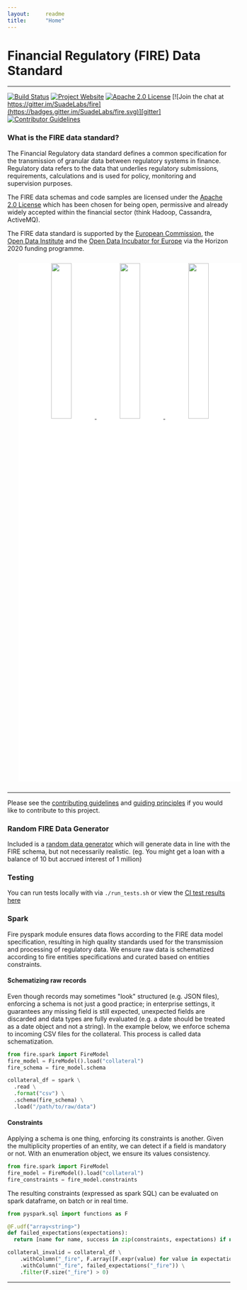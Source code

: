 ```yaml
---
layout:		readme
title:		"Home"
---
```


# Financial Regulatory (FIRE) Data Standard

---
[![Build Status](https://travis-ci.org/SuadeLabs/fire.svg?branch=master)](https://travis-ci.org/SuadeLabs/fire)
[![Project Website](https://img.shields.io/badge/website-fire-red.svg)][fire]
[![Apache 2.0 License](https://img.shields.io/badge/LICENSE-Apache_2.0-yellow.svg)][license]
[![Join the chat at https://gitter.im/SuadeLabs/fire](https://badges.gitter.im/SuadeLabs/fire.svg)][gitter]
[![Contributor Guidelines](https://img.shields.io/badge/contributor-guidelines-lightgrey.svg)][contributing]

### What is the FIRE data standard?
The Financial Regulatory data standard defines a common specification for the transmission of granular data between regulatory systems in finance. Regulatory data refers to the data that underlies regulatory submissions, requirements, calculations and is used for policy, monitoring and supervision purposes.

The FIRE data schemas and code samples are licensed under the [Apache 2.0 License][apache] which has been chosen for being open, permissive and already widely accepted within the financial sector (think Hadoop, Cassandra, ActiveMQ).

The FIRE data standard is supported by the [European Commission][euc], the [Open Data Institute][odi] and the [Open Data Incubator for Europe][odine] via the Horizon 2020 funding programme.


<div class="image-group" style="width:100%; height:auto; margin:25px; text-align:center; background-color: white">
    <a href="http://ec.europa.eu/index_en.htm" target="_blank">
        <img src="./documentation/images/eu_commission.png" width="30%"/>
    </a>
    <a href="http://opendata.institute/" target="_blank">
        <img src="./documentation/images/odi.png" width="30%"/>
    </a>
    <a href="https://opendataincubator.eu/" target="_blank">
        <img src="./documentation/images/odine.png" width="30%"/>
    </a>
</div>

---

Please see the [contributing guidelines][contributing] and [guiding principles][guiding-principles] if you would like to contribute to this project.

### Random FIRE Data Generator
Included is a [random data generator][random-fire] which will generate data in line with the FIRE schema, but not necessarily realistic. (eg. You might get a loan with a balance of 10 but accrued interest of 1 million)

### Testing
You can run tests locally with via `./run_tests.sh` or view the [CI test results here][travis-ci]

### Spark
Fire pyspark module ensures data flows according to the FIRE data model specification, 
resulting in high quality standards used for the transmission and processing of regulatory data.
We ensure raw data is schematized according to fire entities specifications and curated based on entities constraints. 

#### Schematizing raw records

Even though records may sometimes "look" structured (e.g. JSON files), enforcing a schema is not just a good 
practice; in enterprise settings, it guarantees any missing field is still expected, unexpected fields are 
discarded and data types are fully evaluated (e.g. a date should be treated as a date object and not a string). 
In the example below, we enforce schema to incoming CSV files for the collateral. 
This process is called data schematization.

```python
from fire.spark import FireModel
fire_model = FireModel().load("collateral")
fire_schema = fire_model.schema

collateral_df = spark \
  .read \
  .format("csv") \
  .schema(fire_schema) \
  .load("/path/to/raw/data")
```

#### Constraints

Applying a schema is one thing, enforcing its constraints is another. 
Given the multiplicity properties of an entity, we can detect if a field is mandatory or not. 
With an enumeration object, we ensure its values consistency. 

```python
from fire.spark import FireModel
fire_model = FireModel().load("collateral")
fire_constraints = fire_model.constraints
```

The resulting constraints (expressed as spark SQL) can be evaluated on spark dataframe, on batch or in real time. 

```python
from pyspark.sql import functions as F

@F.udf("array<string>")
def failed_expectations(expectations):
  return [name for name, success in zip(constraints, expectations) if not success]

collateral_invalid = collateral_df \
    .withColumn("_fire", F.array([F.expr(value) for value in expectations.values()])) \
    .withColumn("_fire", failed_expectations("_fire")) \
    .filter(F.size("_fire") > 0)
```


---
[fire]:         https://suade.org/fire/
[license]:      https://github.com/SuadeLabs/fire/blob/master/LICENSE
[gitter]:       https://gitter.im/SuadeLabs/fire
[contributing]: https://github.com/SuadeLabs/fire/blob/master/CONTRIBUTING.md
[guiding-principles]: https://github.com/SuadeLabs/fire/blob/master/guiding_principles.md
[apache]:	http://www.apache.org/licenses/LICENSE-2.0
[euc]:		http://ec.europa.eu/index_en.htm
[odi]:		http://opendata.institute/
[odine]:	https://opendataincubator.eu/
[random-fire]:      https://github.com/SuadeLabs/fire/blob/master/random_fire_generator.py
[travis-ci]:        https://travis-ci.org/github/SuadeLabs/fire
